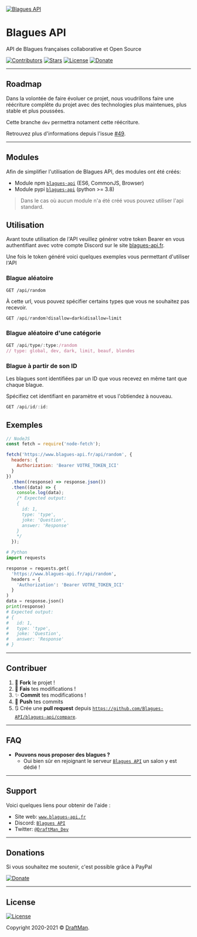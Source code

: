 [![Blagues API](https://raw.githubusercontent.com/Blagues-API/api/master/src/public/logo.png)](http://www.blagues-api.fr)

# Blagues API

API de Blagues françaises collaborative et Open Source

[![Contributors](https://img.shields.io/github/contributors/Blagues-API/api.svg?style=for-the-badge)](https://github.com/Blagues-API/api/graphs/contributors)
[![Stars](https://img.shields.io/github/stars/Blagues-API/api.svg?style=for-the-badge)](https://github.com/Blagues-API/api/stargazers)
[![License](https://img.shields.io/github/license/Blagues-API/api?style=for-the-badge)](https://github.com/Blagues-API/api/blob/master/LICENCE)
[![Donate](https://img.shields.io/badge/Donate-PayPal-blue.svg?style=for-the-badge)](https://www.paypal.me/draftproducts)

---

## Roadmap

Dans la volontée de faire évoluer ce projet, nous voudrillons faire une
réécriture complête du projet avec des technologies plus maintenues, plus stable
et plus poussées.

Cette branche `dev` permettra notament cette réécriture.

Retrouvez plus d'informations depuis l'issue
[#49](https://github.com/Blagues-API/blagues-api/issues/49).

---

## Modules

Afin de simplifier l'utilisation de Blagues API, des modules ont été créés:

- Module npm [`blagues-api`](https://www.npmjs.com/package/blagues-api) (ES6,
  CommonJS, Browser)
- Module pypi [`blagues-api`](https://pypi.org/project/blagues-api) (python >=
  3.8)

> Dans le cas où aucun module n'a été créé vous pouvez utiliser l'api standard.

## Utilisation

Avant toute utilisation de l'API veuillez générer votre token Bearer en vous
authentifiant avec votre compte Discord sur le site
[blagues-api.fr](https://www.blagues-api.fr).

Une fois le token généré voici quelques exemples vous permettant d'utiliser
l'API

### Blague aléatoire

```
GET /api/random
```

À cette url, vous pouvez spécifier certains types que vous ne souhaitez pas
recevoir.

```js
GET /api/random?disallow=dark&disallow=limit
```

### Blague aléatoire d'une catégorie

```js
GET /api/type/:type:/random
// type: global, dev, dark, limit, beauf, blondes
```

### Blague à partir de son ID

Les blagues sont identifiées par un ID que vous recevez en même tant que chaque
blague.

Spécifiez cet identifiant en paramètre et vous l'obtiendez à nouveau.

```js
GET /api/id/:id:
```

## Exemples

```javascript
// NodeJS
const fetch = require('node-fetch');

fetch('https://www.blagues-api.fr/api/random', {
  headers: {
    Authorization: 'Bearer VOTRE_TOKEN_ICI'
  }
})
  .then((response) => response.json())
  .then((data) => {
    console.log(data);
    /* Expected output:
    { 
      id: 1, 
      type: 'type', 
      joke: 'Question', 
      answer: 'Response' 
    }
    */
  });
```

```py
# Python
import requests

response = requests.get(
  'https://www.blagues-api.fr/api/random',
  headers = {
    'Authorization': 'Bearer VOTRE_TOKEN_ICI'
  }
)
data = response.json()
print(response)
# Expected output:
# {
#   id: 1,
#   type: 'type',
#   joke: 'Question',
#   answer: 'Response'
# }
```

---

## Contribuer

1. 🍴 **Fork** le projet !
1. 🔨 **Fais** tes modifications !
1. ✨ **Commit** tes modifications !
1. 🚀 **Push** tes commits
1. 🔃 Crée une **pull request** depuis
   <a href="https://github.com/Blagues-API/blagues-api/compare" target="_blank">`https://github.com/Blagues-API/blagues-api/compare`</a>.

---

## FAQ

- **Pouvons nous proposer des blagues ?**
  - Oui bien sûr en rejoignant le serveur
    <a href="https://discord.gg/PPNpVaF" target="_blank">`Blagues API`</a> un
    salon y est dédié !

---

## Support

Voici quelques liens pour obtenir de l'aide :

- Site web:
  <a href="https://www.blagues-api.fr" target="_blank">`www.blagues-api.fr`</a>
- Discord:
  <a href="https://discord.gg/PPNpVaF" target="_blank">`Blagues API`</a>
- Twitter:
  <a href="http://twitter.com/DraftMan_Dev" target="_blank">`@DraftMan_Dev`</a>

---

## Donations

Si vous souhaitez me soutenir, c'est possible grâce à PayPal

[![Donate](https://img.shields.io/badge/Donate-PayPal-blue.svg?style=for-the-badge)](https://www.paypal.me/draftproducts)

---

## License

[![License](https://img.shields.io/github/license/Blagues-API/api?style=for-the-badge)](https://github.com/Blagues-API/api/blob/master/LICENCE)

Copyright 2020-2021 ©
<a href="https://www.draftman.fr" target="_blank">DraftMan</a>.
